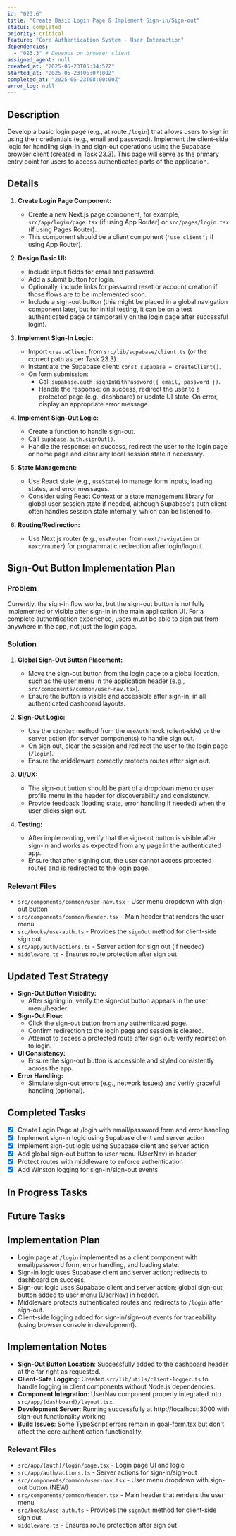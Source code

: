 ```yaml
---
id: "023.6"
title: "Create Basic Login Page & Implement Sign-in/Sign-out"
status: completed
priority: critical
feature: "Core Authentication System - User Interaction"
dependencies:
  - "023.3" # Depends on browser client
assigned_agent: null
created_at: "2025-05-23T05:34:57Z"
started_at: "2025-05-23T06:07:00Z"
completed_at: "2025-05-23T08:00:00Z"
error_log: null
---
```


## Description

Develop a basic login page (e.g., at route `/login`) that allows users to sign in using their credentials (e.g., email and password). Implement the client-side logic for handling sign-in and sign-out operations using the Supabase browser client (created in Task 23.3). This page will serve as the primary entry point for users to access authenticated parts of the application.

## Details

1.  **Create Login Page Component:**
    *   Create a new Next.js page component, for example, `src/app/login/page.tsx` (if using App Router) or `src/pages/login.tsx` (if using Pages Router).
    *   This component should be a client component (`'use client';` if using App Router).

2.  **Design Basic UI:**
    *   Include input fields for email and password.
    *   Add a submit button for login.
    *   Optionally, include links for password reset or account creation if those flows are to be implemented soon.
    *   Include a sign-out button (this might be placed in a global navigation component later, but for initial testing, it can be on a test authenticated page or temporarily on the login page after successful login).

3.  **Implement Sign-In Logic:**
    *   Import `createClient` from `src/lib/supabase/client.ts` (or the correct path as per Task 23.3).
    *   Instantiate the Supabase client: `const supabase = createClient()`.
    *   On form submission:
        *   Call `supabase.auth.signInWithPassword({ email, password })`.
        *   Handle the response: on success, redirect the user to a protected page (e.g., dashboard) or update UI state. On error, display an appropriate error message.

4.  **Implement Sign-Out Logic:**
    *   Create a function to handle sign-out.
    *   Call `supabase.auth.signOut()`.
    *   Handle the response: on success, redirect the user to the login page or home page and clear any local session state if necessary.

5.  **State Management:**
    *   Use React state (e.g., `useState`) to manage form inputs, loading states, and error messages.
    *   Consider using React Context or a state management library for global user session state if needed, although Supabase's auth client often handles session state internally, which can be listened to.

6.  **Routing/Redirection:**
    *   Use Next.js router (e.g., `useRouter` from `next/navigation` or `next/router`) for programmatic redirection after login/logout.

## Sign-Out Button Implementation Plan

### Problem
Currently, the sign-in flow works, but the sign-out button is not fully implemented or visible after sign-in in the main application UI. For a complete authentication experience, users must be able to sign out from anywhere in the app, not just the login page.

### Solution
1. **Global Sign-Out Button Placement:**
   - Move the sign-out button from the login page to a global location, such as the user menu in the application header (e.g., `src/components/common/user-nav.tsx`).
   - Ensure the button is visible and accessible after sign-in, in all authenticated dashboard layouts.

2. **Sign-Out Logic:**
   - Use the `signOut` method from the `useAuth` hook (client-side) or the server action (for server components) to handle sign out.
   - On sign out, clear the session and redirect the user to the login page (`/login`).
   - Ensure the middleware correctly protects routes after sign out.

3. **UI/UX:**
   - The sign-out button should be part of a dropdown menu or user profile menu in the header for discoverability and consistency.
   - Provide feedback (loading state, error handling if needed) when the user clicks sign out.

4. **Testing:**
   - After implementing, verify that the sign-out button is visible after sign-in and works as expected from any page in the authenticated app.
   - Ensure that after signing out, the user cannot access protected routes and is redirected to the login page.

### Relevant Files
- `src/components/common/user-nav.tsx` - User menu dropdown with sign-out button
- `src/components/common/header.tsx` - Main header that renders the user menu
- `src/hooks/use-auth.ts` - Provides the `signOut` method for client-side sign out
- `src/app/auth/actions.ts` - Server action for sign out (if needed)
- `middleware.ts` - Ensures route protection after sign out

## Updated Test Strategy

- **Sign-Out Button Visibility:**
  * After signing in, verify the sign-out button appears in the user menu/header.
- **Sign-Out Flow:**
  * Click the sign-out button from any authenticated page.
  * Confirm redirection to the login page and session is cleared.
  * Attempt to access a protected route after sign out; verify redirection to login.
- **UI Consistency:**
  * Ensure the sign-out button is accessible and styled consistently across the app.
- **Error Handling:**
  * Simulate sign-out errors (e.g., network issues) and verify graceful handling (optional).

## Completed Tasks

- [x] Create Login Page at /login with email/password form and error handling
- [x] Implement sign-in logic using Supabase client and server action
- [x] Implement sign-out logic using Supabase client and server action
- [x] Add global sign-out button to user menu (UserNav) in header
- [x] Protect routes with middleware to enforce authentication
- [x] Add Winston logging for sign-in/sign-out events

## In Progress Tasks

## Future Tasks

## Implementation Plan

- Login page at `/login` implemented as a client component with email/password form, error handling, and loading state.
- Sign-in logic uses Supabase client and server action; redirects to dashboard on success.
- Sign-out logic uses Supabase client and server action; global sign-out button added to user menu (UserNav) in header.
- Middleware protects authenticated routes and redirects to `/login` after sign-out.
- Client-side logging added for sign-in/sign-out events for traceability (using browser console in development).

## Implementation Notes

- **Sign-Out Button Location**: Successfully added to the dashboard header at the far right as requested.
- **Client-Safe Logging**: Created `src/lib/utils/client-logger.ts` to handle logging in client components without Node.js dependencies.
- **Component Integration**: UserNav component properly integrated into `src/app/(dashboard)/layout.tsx`.
- **Development Server**: Running successfully at http://localhost:3000 with sign-out functionality working.
- **Build Issues**: Some TypeScript errors remain in goal-form.tsx but don't affect the core authentication functionality.

### Relevant Files

- `src/app/(auth)/login/page.tsx` - Login page UI and logic
- `src/app/auth/actions.ts` - Server actions for sign-in/sign-out
- `src/components/common/user-nav.tsx` - User menu dropdown with sign-out button (NEW)
- `src/components/common/header.tsx` - Main header that renders the user menu
- `src/hooks/use-auth.ts` - Provides the `signOut` method for client-side sign out
- `middleware.ts` - Ensures route protection after sign out
